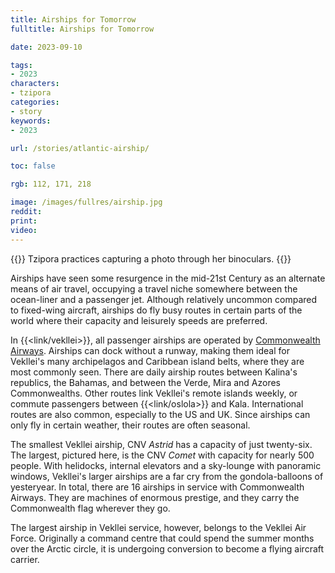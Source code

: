 ```yaml
---
title: Airships for Tomorrow
fulltitle: Airships for Tomorrow

date: 2023-09-10

tags:
- 2023
characters:
- tzipora
categories:
- story
keywords:
- 2023

url: /stories/atlantic-airship/

toc: false

rgb: 112, 171, 218

image: /images/fullres/airship.jpg
reddit:
print:
video:
---
```

{{<note caption>}}
Tzipora practices capturing a photo through her binoculars.
{{</note>}}

Airships have seen some resurgence in the mid-21st Century as an alternate means of air travel, occupying a travel niche somewhere between the ocean-liner and a passenger jet. Although relatively uncommon compared to fixed-wing aircraft, airships do fly busy routes in certain parts of the world where their capacity and leisurely speeds are preferred.

In {{<link/vekllei>}}, all passenger airships are operated by [Commonwealth Airways](/air/). Airships can dock without a runway, making them ideal for Vekllei's many archipelagos and Caribbean island belts, where they are most commonly seen. There are daily airship routes between Kalina's republics, the Bahamas, and between the Verde, Mira and Azores Commonwealths. Other routes link Vekllei's remote islands weekly, or commute passengers between {{<link/oslola>}} and Kala. International routes are also common, especially to the US and UK. Since airships can only fly in certain weather, their routes are often seasonal.

The smallest Vekllei airship, CNV *Astrid* has a capacity of just twenty-six. The largest, pictured here, is the CNV *Comet* with capacity for nearly 500 people. With helidocks, internal elevators and a sky-lounge with panoramic windows, Vekllei's larger airships are a far cry from the gondola-balloons of yesteryear. In total, there are 16 airships in service with Commonwealth Airways. They are machines of enormous prestige, and they carry the Commonwealth flag wherever they go.

The largest airship in Vekllei service, however, belongs to the Vekllei Air Force. Originally a command centre that could spend the summer months over the Arctic circle, it is undergoing conversion to become a flying aircraft carrier.